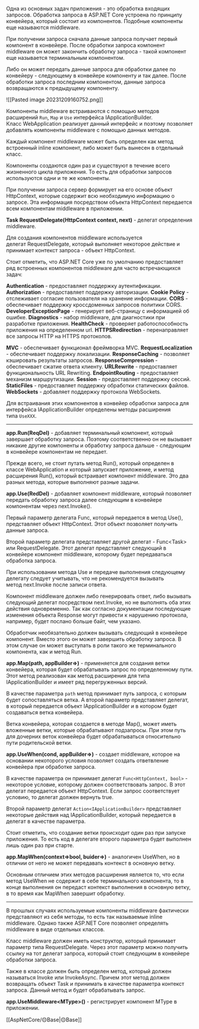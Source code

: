 Одна из основных задач приложения - это обработка входящих запросов. Обработка запроса в ASP.NET Core устроена по принципу конвейера, который состоит из компонентов. Подобные компоненты еще называются middleware.

При получении запроса сначала данные запроса получает первый компонент в конвейере. После обработки запроса компонент middleware он может закончить обработку запроса - такой компонент еще называется терминальным компонентом. 

Либо он может передать данные запроса для обработки далее по конвейеру - следующему в конвейере компоненту и так далее. После обработки запроса последним компонентом, данные запроса возвращаются к предыдущему компоненту.

![[Pasted image 20231209160752.png]]

Компоненты middleware встраиваются с помощью методов расширений `Run`, `Map` и `Use` интерфейса IApplicationBuilder. Класс WebApplication реализует данный интерфейс и поэтому позволяет добавлять компоненты middleware с помощью данных методов.

Каждый компонент middleware может быть определен как метод встроенный inline компонент, либо может быть вынесен в отдельный класс.

Компоненты создаются один раз и существуют в течение всего жизненного цикла приложения. То есть для обработки запросов используются одни и те же компоненты.

При получении запроса сервер формирует на его основе объект HttpContext, которые содержит всю необходимую информацию о запросе. Эта информация посредством объекта HttpContext передается всем компонентам middleware в приложении.

**Task RequestDelegate(HttpContext context, next)** - делегат определения middleware.

Для создания компонентов middleware используется делегат RequestDelegate, который выполняет некоторое действие и принимает контекст запроса - объект HttpContext. 

Стоит отметить, что ASP.NET Core уже по умолчанию предоставляет ряд встроенных компонентов middleware для часто встречающихся задач:

**Authentication** - предоставляет поддержку аутентификации.
**Authorization** - предоставляет поддержку авторизации.
**Cookie Policy** - отслеживает согласие пользователя на хранение информации.
**CORS** - обеспечивает поддержку кроссдоменных запросов политики CORS.
**DeveloperExceptionPage** - генерирует веб-страницу с информацией об ошибке.
**Diagnostics** - набор middleware, для диагностики при разработке приложения.
**HealthCheck** - проверяет работоспособность приложения на определенном url.
**HTTPSRedirection** - перенаправляет все запросы HTTP на HTTPS протоколов.

**MVC** - обеспечивает функционал фреймворка MVC.
**RequestLocalization** - обеспечивает поддержку локализации.
**ResponseCaching** - позволяет кэшировать результаты запросов.
**ResponseCompression** - обеспечивает сжатие ответа клиенту.
**URLRewrite** - предоставляет функциональность URL Rewriting.
**EndpointRouting** - предоставляет механизм маршрутизации.
**Session** - предоставляет поддержку сессий.
**StaticFiles** - предоставляет поддержку обработки статических файлов.
**WebSockets** - добавляет поддержку протокола WebSockets.

Для встраивания этих компонентов в конвейер обработки запроса для интерфейса IApplicationBuilder определены методы расширения типа `UseXXX`.

---

**app.Run(ReqDel)** - добавляет терминальный компонент, который завершает обработку запроса. Поэтому соответственно он не вызывает никакие другие компоненты и обработку запроса дальше - следующим в конвейере компонентам не передает.

Прежде всего, не стоит путать метод Run(), который определен в классе WebApplication и который запускает приложение, и метод расширения Run(), который встраивает компонент middleware. Это два разных метода, которые выполняют разные задачи.

**app.Use(RedDel)** - добавляет компонент middleware, который позволяет передать обработку запроса далее следующим в конвейере компонентам через next.Invoke().

Первый параметр делегата Func, который передается в метод Use(), представляет объект HttpContext. Этот объект позволяет получить данные запроса.

Второй параметр делегата представляет другой делегат - Func\<Task> или RequestDelegate. Этот делегат представляет следующий в конвейере компонент middleware, которому будет передаваться обработка запроса.

При использовании метода Use и передаче выполнения следующему делегату следует учитывать, что не рекомендуется вызывать метод next.Invoke после записи ответа. 

Компонент middleware должен либо генерировать ответ, либо вызывать следующий делегат посредством next.Invoke, но не выполнять оба этих действия одновременно. Так как согласно документации последующие изменения объекта Response могут привести к нарушению протокола, например, будет послано больше байт, чем указано.

Обработчик необязательно должен вызывать следующий в конвейере компонент. Вместо этого он может завершить обработку запроса. В этом случае он может выступать в роли такого же терминального компонента, как и метод Run.

**app.Map(path, appBuilder=>)** - применяется для создания ветки конвейера, которая будет обрабатывать запрос по определенному пути. Этот метод реализован как метод расширения для типа IApplicationBuilder и имеет ряд перегруженных версий.

В качестве параметра `path` метод принимает путь запроса, с которым будет сопоставляться ветка. А второй параметр представляет делегат, в который передается объект IApplicationBuilder и в котором будет создаваться ветка конвейера.

Ветка конвейера, которая создается в методе Map(), может иметь вложенные ветки, которые обрабатывают подзапросы. При этом путь для дочерних веток конвейера будет обрабатываться относительно пути родительской ветки. 

**app.UseWhen(cond, appBuilder=>)** - создает middleware, которое на основании некоторого условия позволяет создать ответвление конвейера при обработке запроса.

В качестве параметра он принимает делегат `Func<HttpContext, bool>` - некоторое условие, которому должен соответствовать запрос. В этот делегат передается объект HttpContext. Если запрос соответствует условию, то делегат должен вернуть true.

Второй параметр делегат `Action<IApplicationBuilder>` представляет некоторые действия над IApplicationBuilder, который передается в делегат в качестве параметра.

Стоит отметить, что создание ветки происходит один раз при запуске приложения. То есть код в делегате второго параметра будет выполнен лишь один раз при старте.

**app.MapWhen(context=>bool, buider=>)** - аналогичен UseWhen, но в отличии от него не может передавать контекст в основную ветку.

Основным отличием этих методов расширения является то, что если метод UseWhen не содержит в себе терминального компонента, то в конце выполнения он передаст контекст выполнения в основную ветку, в то время как MapWhen завершит обработку.

---

В прошлых случаях используемые компоненты middleware фактически представляют из себя методы, то есть так называемые inline middleware. Однако также ASP.NET Core позволяет определять middleware в виде отдельных классов.

Класс middleware должен иметь конструктор, который принимает параметр типа RequestDelegate. Через этот параметр можно получить ссылку на тот делегат запроса, который стоит следующим в конвейере обработки запроса.

Также в классе должен быть определен метод, который должен называться Invoke или InvokeAsync. Причем этот метод должен возвращать объект Task и принимать в качестве параметра контекст запроса. Данный метод и будет обрабатывать запрос.

**app.UseMiddleware\<MType>()** - регистрирует компонент MType в приложении.

[[AspNetCore/🟡Base|🟡Base]]
